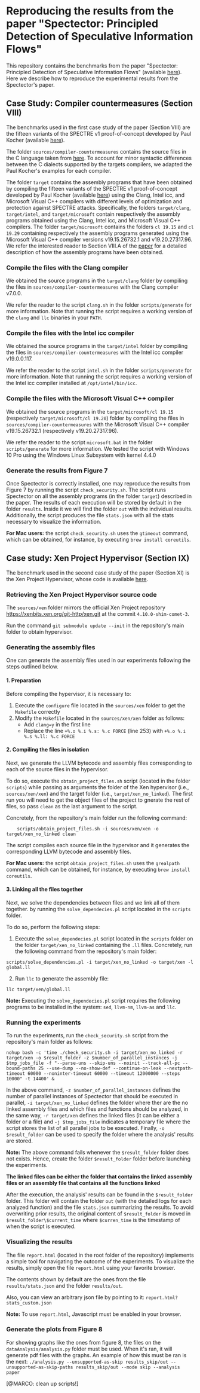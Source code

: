 # <a name="benchmarks"></a> Reproducing the results from the paper "Spectector: Principled Detection of Speculative Information Flows"

This repository contains the benchmarks from the paper "Spectector:
Principled Detection of Speculative Information Flows" (available
[here](https://spectector.github.io/papers/spectector.pdf)). Here we
describe how to reproduce the experimental results from the
Spectector's paper.

## Case Study: Compiler countermeasures (Section VIII)

The benchmarks used in the first case study of the paper (Section
VIII) are the fifteen variants of the SPECTRE v1 proof-of-concept
developed by Paul Kocher (available
[here](https://www.paulkocher.com/doc/MicrosoftCompilerSpectreMitigation.html)).

The folder `sources/compiler-countermeasures` contains the source
files in the C language taken from
[here](https://www.paulkocher.com/doc/MicrosoftCompilerSpectreMitigation.html).
To account for minor syntactic differences between the C dialects
supported by the targets compilers, we adapted the Paul Kocher's
examples for each compiler.

The folder `target` contains the assembly programs that have been
obtained by compiling the fifteen variants of the SPECTRE v1
proof-of-concept developed by Paul Kocher (available
[here](https://www.paulkocher.com/doc/MicrosoftCompilerSpectreMitigation.html))
using the Clang, Intel icc, and Microsoft Visual C++ compilers with
different levels of optimization and protection against SPECTRE
attacks. Specifically, the folders `target/clang`, `target/intel`, and
`target/microsoft` contain respectively the assembly programs obtained
using the Clang, Intel icc, and Microsoft Visual C++ compilers.  The
folder `target/microsoft` contains the folders `cl 19.15` and `cl
19.29` containing respectively the assembly programs generated using
the Microsoft Visual C++ compiler versions v19.15.26732.1 and
v19.20.27317.96. We refer the interested reader to Section VIII.A of
the [paper](https://spectector.github.io/papers/spectector.pdf) for a
detailed description of how the assembly programs have been obtained.

### Compile the files with the Clang compiler

We obtained the source programs in the `target/clang` folder by
compiling the files in `sources/compiler-countermeasures` with the
Clang compiler v7.0.0.

We refer the reader to the script `clang.sh` in the folder
`scripts/generate` for more information. Note that running the script
requires a working version of the `clang` and `llc` binaries in your
`PATH`.

### Compile the files with the Intel icc compiler

We obtained the source programs in the `target/intel` folder by
compiling the files in `sources/compiler-countermeasures` with the
Intel icc compiler v19.0.0.117.

We refer the reader to the script `intel.sh` in the folder
`scripts/generate` for more information. Note that running the script
requires a working version of the Intel icc compiler installed at
`/opt/intel/bin/icc`.

### Compile the files with the Microsoft Visual C++ compiler

We obtained the source programs in the `target/microsoft/cl 19.15`
(respectively `target/microsoft/cl 19.20`) folder by compiling the
files in `sources/compiler-countermeasures` with the Microsoft Visual
C++ compiler v19.15.26732.1 (respectively v19.20.27317.96).

We refer the reader to the script `microsoft.bat` in the folder
`scripts/generate` for more information. We tested the script with
Windows 10 Pro using the Windows Linux Subsystem with kernel 4.4.0

### Generate the results from Figure 7

Once Spectector is correctly installed, one may reproduce the results
from Figure 7 by running the script `check_security.sh`.  The script
runs Spectector on all the assembly programs (in the folder `target`)
described in the paper.  The results of each execution will be stored
by default in the folder `results`.  Inside it we will find the folder
`out` with the individual results.  Additionally, the script produces
the file `stats.json` with all the stats necessary to visualize the
information.

 **For Mac users:** the script `check_security.sh` uses the `gtimeout`
 command, which can be obtained, for instance, by executing `brew
 install coreutils`.

## Case study: Xen Project Hypervisor (Section IX)

The benchmark used in the second case study of the paper (Section XI)
is the Xen Project Hypervisor, whose code is available
[here](https://xenbits.xen.org/git-http/xen.git).

### Retrieving the Xen Project Hypervisor source code

The `sources/xen` folder mirrors the official Xen Project repository
https://xenbits.xen.org/git-http/xen.git at the commit
`4.10.0-shim-comet-3`.

Run the command `git submodule update --init` in the repository's main
folder to obtain hypervisor.



### Generating the assembly files

One can generate the assembly files used in our experiments following
the steps outlined below.

#### 1. Preparation

Before compiling the hypervisor, it is necessary to:
1. Execute the `configure` file located in the `sources/xen` folder to
   get the `Makefile` correctly
2. Modify the `Makefile` located in the `sources/xen/xen` folder as
   follows:
    * Add `clang=y` in the first line
    * Replace the line `+%.o %.i %.s: %.c FORCE` (line 253) with `+%.o
      %.i %.s %.ll: %.c FORCE`

#### 2. Compiling the files in isolation
Next, we generate the LLVM bytecode and assembly files corresponding
to each of the source files in the hypervisor.

To do so, execute the `obtain_project_files.sh` script (located in the
folder `scripts`) while passing as arguments the folder of the Xen
hypervisor (i.e., `sources/xen/xen`) and the target folder (i.e.,
`target/xen_no_linked`). The first run you will need to get the object
files of the project to gnerate the rest of files, so pass `clean` as
the last argument to the script.

Concretely, from the repository's main folder run the following
command:

```
    scripts/obtain_project_files.sh -i sources/xen/xen -o target/xen_no_linked clean
```

The script compiles each source file in the hypervisor and it
generates the corresponding LLVM bytecode and assembly files.

 **For Mac users:** the script `obtain_project_files.sh` uses the
 `grealpath` command, which can be obtained, for instance, by
 executing `brew install coreutils`.

#### 3. Linking all the files together

Next, we solve the dependencies between files and we link all of them
together.  by running the `solve_dependecies.pl` script located in the
`scripts` folder.

To do so, perform the following steps:
1. Execute the `solve_dependecies.pl` script located in the `scripts`
   folder on the folder `target/xen_no_linked` containing the `.ll`
   files. Concretely, run the following command from the repository's
   main folder:

```
scripts/solve_dependencies.pl -i target/xen_no_linked -o target/xen -l global.ll
```
2. Run `llc` to generate the assembly file:
```
llc target/xen/global.ll
```

**Note:** Executing the `solve_dependecies.pl` script requires the
following programs to be installed in the system: `sed`, `llvm-nm`,
`llvm-as` and `llc`.

### Running the experiments

To run the experiments, run the `check_security.sh` script from the
repository's main folder as follows:

```
nohup bash -c 'time ./check_security.sh -i target/xen_no_linked -r target/xen -o $result_folder -z $number_of_parallel_instances -j $tmp_jobs_file -f "--parse-uns --skip-uns --noinit --track-all-pc --bound-paths 25 --use-dump --no-show-def --continue-on-leak --nextpath-timeout 60000 --noninter-timeout 60000 --timeout 12000000 --steps 10000" -t 14400' &
```

In the above command, `-z $number_of_parallel_instances` defines the
number of parallel instances of Spectector that should be executed in
parallel, `-i target/xen_no_linked` defines the folder where ther are
the no linked assembly files and which files and functions should be
analyzed, in the same way, `-r target/xen` defines the linked files
(it can be either a folder or a file) and `-j $tmp_jobs_file`
indicates a temporary file where the script stores the list of all
parallel jobs to be executed. Finally, `-o $result_folder` can be used
to specify the folder where the analysis' results are stored.

**Note:** The above command fails whenever the `$result_folder` folder
does not exists.  Hence, create the folder `$result_folder` folder
before launching the experiments.


**The linked files can be either the folder that contains the linked
assembly files or an assembly file that contains all the functions
linked**


After the execution, the analysis' results can be found in the
`$result_folder` folder.  This folder will contain the folder `out`
(with the detailed logs for each analyzed function) and the file
`stats.json` summarizing the results.  To avoid overwriting prior
results, the original content of `$result_folder` is moved in
`$result_folder\$current_time` where `$curren_time` is the timestamp
of when the script is executed.

### Visualizing the results

The file `report.html` (located in the root folder of the repository)
implements a simple tool for navigating the outcome of the
experiments. To visualize the results, simply open the file
`report.html` using your favorite browser.

The contents shown by default are the ones from the file
`results/stats.json` and the folder `results/out`.

Also, you can view an arbitrary json file by pointing to it:
`report.html?stats_custom.json`

**Note:** To use `report.html`, Javascript must be enabled in your
browser.

### Generate the plots from Figure 8

For showing graphs like the ones from figure 8, the files on the
`dataAnalysis/analysis.py` folder must be used. When it's ran, it will
generate pdf files with the graphs. An example of how this must be ran
is the next: `./analysis.py --unsupported-as-skip results_skip/out
--unsupported-as-skip-paths results_skip/out --mode skip --analysis
paper`

[@MARCO: clean up scripts!]
